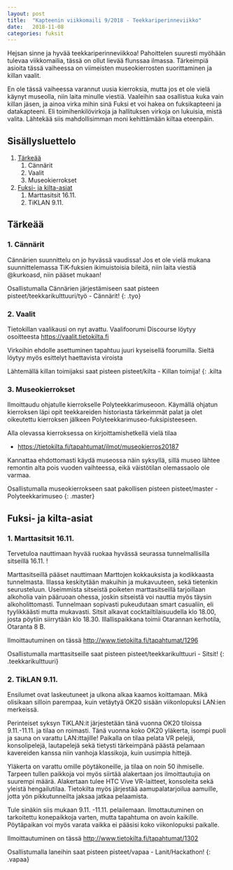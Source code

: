 ```yaml
---
layout: post
title:  "Kapteenin viikkomaili 9/2018 - Teekkariperinneviikko"
date:   2018-11-08
categories: fuksit
---
```


Hejsan sinne ja hyvää teekkariperinneviikkoa! Pahoittelen suuresti myöhään tulevaa viikkomailia, tässä on ollut lievää flunssaa ilmassa.
Tärkeimpiä asioita tässä vaiheessa on viimeisten museokierrosten suorittaminen ja killan vaalit. 

En ole tässä vaiheessa varannut uusia kierroksia, mutta jos et ole vielä käynyt museolla, niin laita minulle viestiä. Vaaleihin saa osallistua kuka vain killan jäsen, ja ainoa virka mihin sinä Fuksi et voi hakea on fuksikapteeni ja datakapteeni. Eli toimihenkilövirkoja ja hallituksen virkoja on lukuisia, mistä valita. Lähtekää siis mahdollisimman moni kehittämään kiltaa eteenpäin.

## Sisällysluettelo
1. [Tärkeää](#tärkeää)
	1. Cännärit
	2. Vaalit
	3. Museokierrokset
2. [Fuksi- ja kilta-asiat](#fuksi--ja-kilta-asiat)
	1. Marttasitsit 16.11.
	2. TiKLAN 9.11.


## Tärkeää

### 1. Cännärit
Cännärien suunnittelu on jo hyvässä vaudissa! Jos et ole vielä mukana suunnittelemassa TiK-fuksien ikimuistoisia bileitä, niin laita viestiä @kurkoasd, niin pääset mukaan!

Osallistumalla Cännärien järjestämiseen saat pisteen pisteet/teekkarikulttuuri/työ - Cännärit!
{: .tyo}

### 2. Vaalit
Tietokillan vaalikausi on nyt avattu. Vaalifoorumi Discourse löytyy osoitteesta <https://vaalit.tietokilta.fi>

Virkoihin ehdolle asettuminen tapahtuu juuri kyseisellä foorumilla. Sieltä löytyy myös esittelyt haettavista viroista

Lähtemällä killan toimijaksi saat pisteen pisteet/kilta - Killan toimija!
{: .kilta

### 3. Museokierrokset
Ilmoittaudu ohjatulle kierrokselle Polyteekkarimuseoon. Käymällä ohjatun kierroksen läpi opit teekkareiden historiasta tärkeimmät palat ja olet oikeutettu kierroksen jälkeen Polyteekkarimuseo-fuksipisteeseen.

Alla olevassa kierroksessa on kirjoittamishetkellä vielä tilaa
* <https://tietokilta.fi/tapahtumat/ilmot/museokierros20187>

Kannattaa ehdottomasti käydä museossa näin syksyllä, sillä museo lähtee remontin alta pois vuoden vaihteessa, eikä väistötilan olemassaolo ole varmaa.

Osallistumalla museokierrokseen saat pakollisen pisteen pisteet/master - Polyteekkarimuseo
{: .master}

## Fuksi- ja kilta-asiat

### 1. Marttasitsit 16.11.
Tervetuloa nauttimaan hyvää ruokaa hyvässä seurassa tunnelmallisilla sitseillä 16.11. !

Marttasitseillä pääset nauttimaan Marttojen kokkauksista ja kodikkaasta tunnelmasta. Illassa keskitytään makuihin ja mukavuuteen, sekä tietenkin seurusteluun. Useimmista sitseistä poiketen marttasitseillä tarjoillaan alkoholia vain pääruoan ohessa, joskin sitseistä voi nauttia myös täysin alkoholittomasti. Tunnelmaan sopivasti pukeudutaan smart casualiin, eli tyylikkäästi mutta mukavasti. Sitsit alkavat cocktailtilaisuudella klo 18.00, josta pöytiin siirrytään klo 18.30. Illallispaikkana toimii Otarannan kerhotila, Otaranta 8 B.

Ilmoittautuminen on tässä <http://www.tietokilta.fi/tapahtumat/1296>

Osallistumalla marttasitseille saat pisteen pisteet/teekkarikulttuuri - Sitsit!
{: .teekkarikulttuuri}


### 2. TikLAN 9.11.

Ensilumet ovat laskeutuneet ja ulkona alkaa kaamos koittamaan. Mikä olisikaan silloin parempaa, kuin vetäytyä OK20 sisään viikonlopuksi LAN:ien merkeissä.

Perinteiset syksyn TiKLAN:it järjestetään tänä vuonna OK20 tiloissa 9.11.-11.11. ja tilaa on roimasti. Tänä vuonna koko OK20 yläkerta, isompi puoli ja sauna on varattu LAN:ittajille! Paikalla on tilaa pelata VR pelejä, konsolipelejä, lautapelejä sekä tietysti tärkeimpänä päästä pelamaan kavereiden kanssa niin vanhoja klassikoja, kuin uusimpia hittejä.

Yläkerta on varattu omille pöytäkoneille, ja tilaa on noin 50 ihmiselle. Tarpeen tullen paikkoja voi myös siirtää alakertaan jos ilmoittautujia on suurempi määrä. Alakertaan tulee HTC Vive VR-laitteet, konsoleita sekä yleistä hengailutilaa. Tietokilta myös järjestää aamupalatarjoilua aamuille, jotta yön pikkutunneilta jaksaa jatkaa pelaamista.

Tule sinäkin siis mukaan 9.11. -11.11. pelailemaan. Ilmottautuminen on tarkoitettu konepaikkoja varten, mutta tapahtuma on avoin kaikille. Pöytäpaikan voi myös varata vaikka ei pääsisi koko viikonlopuksi paikalle.

Ilmoittautuminen on tässä <http://www.tietokilta.fi/tapahtumat/1302>

Osallistumalla laneihin saat pisteen pisteet/vapaa - Lanit/Hackathon!
{: .vapaa}

